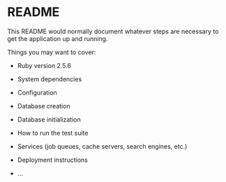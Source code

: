 # README

This README would normally document whatever steps are necessary to get the
application up and running.

Things you may want to cover:

* Ruby version
    2.5.6
* System dependencies

* Configuration

* Database creation

* Database initialization

* How to run the test suite

* Services (job queues, cache servers, search engines, etc.)

* Deployment instructions

* ...
